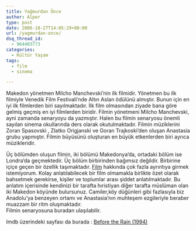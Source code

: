 ```yaml
---
title: Yağmurdan Önce
author: Alper
type: post
date: 2006-10-27T14:05:29+00:00
url: /yagmurdan-once/
dsq_thread_id:
  - 964403773
categories:
  - Kültür Yaşam
tags:
  - film
  - sinema

---
```

Makedon yönetmen Milcho Manchevski&#8217;nin ilk filmidir. Yönetmen bu ilk filmiyle Venedik Film Festivali&#8217;nde Altın Aslan ödülünü almıştır. Bunun için en iyi ilk filmlerden biri sayılmaktadır. İlk film olmasından ziyade bana göre gelmiş geçmiş en iyi filmlerden biridir. Filmin yönetmeni Milcho Manchevski, ayni zamanda senaryoyu da yazmıştır. Halen bu filmin senaryosu önemli sayılan sinema okullarında ders olarak okutulmaktadır. Filmin müziklerini Zoran Spasovski , Zlatko Origjanski ve Goran Trajkoski&#8217;den oluşan Anastasia grubu yapmıştır. Filmin büyüsünü oluşturan en büyük etkenlerden biri ayrıca müzikleridir.

Üç bölümden oluşun filmin, iki bölümü Makedonya&#8217;da, ortadaki bölüm ise Londra&#8217;da geçmektedir. Üç bölüm birbirinden bağımsız değildir. Birbirine içiçe geçen bir özellik taşımaktadır. [Film][1] hakkında çok fazla ayrıntıya girmek istemiyorum. Kolay anlatılabilecek bir film olmamakla birlikte özet olarak bahsetmek gerekirse, kişiler ve toplumlar arası şiddet anlatılmaktadır. Bu anlatım içerisinde kendinizi bir tarafta hıristiyan diğer tarafta müslüman olan iki Makedon köyünde bulursunuz. Camiler,köy düğünleri gibi fazlasıyla biz Anadolu&#8217;ya benzeyen ortamı ve Anastasia&#8217;nın muhteşem ezgileriyle beraber muazzam bir ritm oluşmaktadır.  
Filmin senaryosuna buradan ulaşılabilir.

Imdb üzerindeki sayfası da burada : <a target="_blank" href="http://www.imdb.com/title/tt0110882/">Before the Rain (1994) </a>

 [1]: https://www.murekkep.org/etiket/film